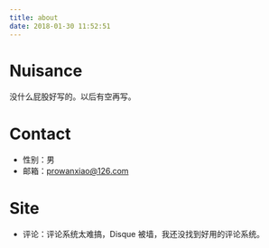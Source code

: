 ```yaml
---
title: about
date: 2018-01-30 11:52:51
---
```


# Nuisance
没什么屁股好写的。以后有空再写。

# Contact
- 性别：男
- 邮箱：prowanxiao@126.com

# Site
- 评论：评论系统太难搞，Disque 被墙，我还没找到好用的评论系统。

